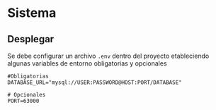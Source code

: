 # Sistema

## Desplegar

Se debe configurar un archivo `.env` dentro
del proyecto etableciendo algunas variables
de entorno obligatorias y opcionales

```env
#Obligatorias
DATABASE_URL="mysql://USER:PASSWORD@HOST:PORT/DATABASE"

# Opcionales
PORT=63000
```
